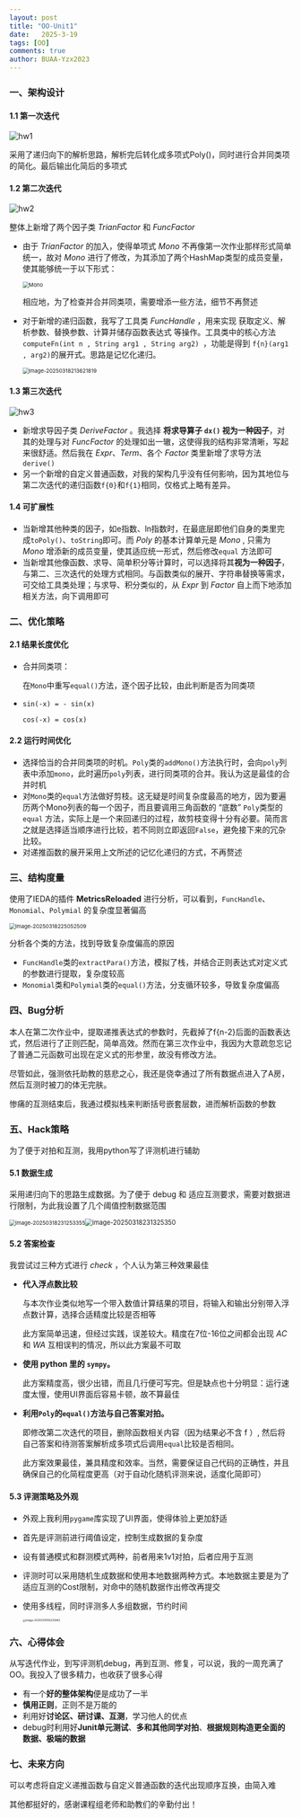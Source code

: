 ```yaml
---
layout: post
title: "OO-Unit1"
date:   2025-3-19
tags: [OO]
comments: true
author: BUAA-Yzx2023
---
```


<!-- more -->
### 一、架构设计

#### 1.1 第一次迭代

![hw1](./hw1.png)

采用了递归向下的解析思路，解析完后转化成多项式Poly()，同时进行合并同类项的简化。最后输出化简后的多项式

#### 1.2 第二次迭代

![hw2](./hw2.png)

整体上新增了两个因子类  $TrianFactor$  和  $FuncFactor$  

- 由于  $TrianFactor$  的加入，使得单项式  $Mono$  不再像第一次作业那样形式简单统一，故对  $Mono$  进行了修改，为其添加了两个HashMap类型的成员变量，使其能够统一于以下形式：

  <img src="./Mono.png" alt="Mono" style="zoom:67%;" />

  相应地，为了检查并合并同类项，需要增添一些方法，细节不再赘述

- 对于新增的递归函数，我写了工具类  $FuncHandle$  ，用来实现  获取定义、解析参数、替换参数、计算并储存函数表达式 等操作。工具类中的核心方法 `computeFn(int n , String arg1 , String arg2) `，功能是得到 `f{n}(arg1 , arg2)`的展开式。思路是记忆化递归。

  <img src="./../AppData/Roaming/Typora/typora-user-images/image-20250318213621819.png" alt="image-20250318213621819" style="zoom:67%;" />

#### 1.3 第三次迭代

![hw3](./hw3.png)

- 新增求导因子类  $DeriveFactor$  。我选择 **将求导算子 `dx()` 视为一种因子**，对其的处理与对 $FuncFactor$ 的处理如出一辙，这使得我的结构非常清晰，写起来很舒适。然后我在 $Expr$、$Term$、各个  $Factor$ 类里新增了求导方法 `derive()`
- 另一个新增的自定义普通函数，对我的架构几乎没有任何影响，因为其地位与第二次迭代的递归函数`f{0}`和`f{1}`相同，仅格式上略有差异。

#### 1.4 可扩展性

- 当新增其他种类的因子，如e指数、ln指数时，在最底层即他们自身的类里完成`toPoly()`、`toString`即可。而 $Poly$ 的基本计算单元是  $Mono$ , 只需为  $Mono$  增添新的成员变量，使其适应统一形式，然后修改`equal` 方法即可
- 当新增其他像函数、求导、简单积分等计算时，可以选择将其**视为一种因子**，与第二、三次迭代的处理方式相同。与函数类似的展开、字符串替换等需求，可交给工具类处理；与求导、积分类似的，从  $Expr$ 到  $Factor$  自上而下地添加相关方法，向下调用即可



### 二、优化策略

#### 2.1 结果长度优化

- 合并同类项：

  在`Mono`中重写`equal()`方法，逐个因子比较，由此判断是否为同类项

- `sin(-x) = - sin(x)`

  `cos(-x) = cos(x)`

#### 2.2 运行时间优化

- 选择恰当的合并同类项的时机。`Poly`类的`addMono()`方法执行时，会向`poly`列表中添加`mono`，此时遍历`poly`列表，进行同类项的合并。我认为这是最佳的合并时机
- 对`Mono`类的`equal`方法做好剪枝。这无疑是时间复杂度最高的地方，因为要遍历两个Mono列表的每一个因子，而且要调用三角函数的 “底数” `Poly`类型的 `equal` 方法，实际上是一个来回递归的过程，故剪枝变得十分有必要。简而言之就是选择适当顺序进行比较，若不同则立即返回`False`，避免接下来的冗杂比较。
- 对递推函数的展开采用上文所述的记忆化递归的方式，不再赘述



### 三、结构度量

使用了IEDA的插件 **MetricsReloaded** 进行分析，可以看到，`FuncHandle`、`Monomial`、`Polymial` 的复杂度显著偏高

 <img src="./../AppData/Roaming/Typora/typora-user-images/image-20250318225052509.png" alt="image-20250318225052509" style="zoom:67%;" />

分析各个类的方法，找到导致复杂度偏高的原因

- `FuncHandle`类的`extractPara()`方法，模拟了栈，并结合正则表达式对定义式的参数进行提取，复杂度较高
- `Monomial`类和`Polymial`类的`equal()`方法，分支循环较多，导致复杂度偏高



### 四、Bug分析

本人在第二次作业中，提取递推表达式的参数时，先截掉了f{n-2}后面的函数表达式，然后进行了正则匹配，简单高效。然而在第三次作业中，我因为大意疏忽忘记了普通二元函数可出现在定义式的形参里，故没有修改方法。

尽管如此，强测依托助教的慈悲之心，我还是侥幸通过了所有数据点进入了A房，然后互测时被刀的体无完肤。

惨痛的互测结束后，我通过模拟栈来判断括号嵌套层数，进而解析函数的参数

### 五、Hack策略

为了便于对拍和互测，我用python写了评测机进行辅助

#### 5.1 数据生成

采用递归向下的思路生成数据。为了便于 debug 和 适应互测要求，需要对数据进行限制，为此我设置了几个阈值控制数据范围 

 <img src="./../AppData/Roaming/Typora/typora-user-images/image-20250318231253355.png" alt="image-20250318231253355" style="zoom:67%;" /><img src="./../AppData/Roaming/Typora/typora-user-images/image-20250318231325350.png" alt="image-20250318231325350" style="zoom:80%;" />

#### 5.2 答案检查

我尝试过三种方式进行 $check$ ，个人认为第三种效果最佳

- **代入浮点数比较**

  与本次作业类似地写一个带入数值计算结果的项目，将输入和输出分别带入浮点数计算，选择合适精度比较是否相等

  此方案简单迅速，但经过实践，误差较大。精度在7位-16位之间都会出现 $AC$ 和 $WA$ 互相误判的情况，所以此方案最不可取

- **使用 python 里的 `sympy`。**

  此方案精度高，很少出错，而且几行便可写完。但是缺点也十分明显：运行速度太慢，使用UI界面后容易卡顿，故不算最佳

- **利用`Poly`的`equal()`方法与自己答案对拍。**

  即修改第二次迭代的项目，删除函数相关内容（因为结果必不含 f ）, 然后将自己答案和待测答案解析成多项式后调用`equal`比较是否相同。

  此方案效果最佳，兼具精度和效率。当然，需要保证自己代码的正确性，并且确保自己的化简程度更高（对于自动化随机评测来说，适度化简即可）

#### 5.3 评测策略及外观

- 外观上我利用`pygame`库实现了UI界面，使得体验上更加舒适

- 首先是评测前进行阈值设定，控制生成数据的复杂度

- 设有普通模式和群测模式两种，前者用来1v1对拍，后者应用于互测

- 评测时可以采用随机生成数据和使用本地数据两种方式。本地数据主要是为了适应互测的Cost限制，对命中的随机数据作出修改再提交

- 使用多线程，同时评测多人多组数据，节约时间

  <img src="./../AppData/Roaming/Typora/typora-user-images/image-20250319105235842.png" alt="image-20250319105235842" style="zoom:33%;" />

  

### 六、心得体会

从写迭代作业，到写评测机debug，再到互测、修复，可以说，我的一周充满了OO。我投入了很多精力，也收获了很多心得

- 有一个**好的整体架构**便是成功了一半
- **慎用正则**，正则不是万能的
- 利用好**讨论区、研讨课、互测**，学习他人的优点
- debug时利用好**Junit单元测试**、**多和其他同学对拍**、**根据规则构造更全面的数据、极端的数据**

### 七、未来方向

可以考虑将自定义递推函数与自定义普通函数的迭代出现顺序互换，由简入难

其他都挺好的，感谢课程组老师和助教们的辛勤付出！

